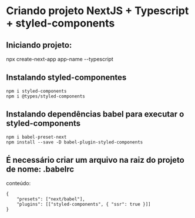 # Criando projeto NextJS + Typescript + styled-components

## Iniciando projeto:

npx create-next-app app-name --typescript

## Instalando styled-componentes

```
npm i styled-components
npm i @types/styled-components
```

## Instalando dependências babel para executar o styled-components

```
npm i babel-preset-next
npm install --save -D babel-plugin-styled-components
```

## É necessário criar um arquivo na raiz do projeto de nome: .babelrc
conteúdo:

```
{
    "presets": ["next/babel"],
    "plugins": [["styled-components", { "ssr": true }]]
}
```
